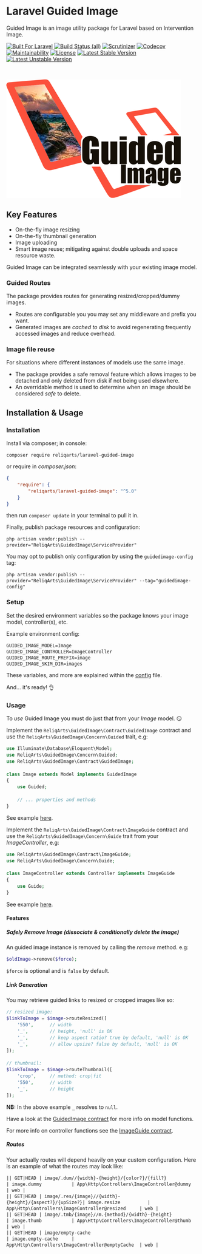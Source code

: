 # Laravel Guided Image

Guided Image is an image utility package for Laravel based on Intervention Image.

[![Built For Laravel](https://img.shields.io/badge/built%20for-laravel-red.svg?style=flat-square)](http://laravel.com)
[![Build Status (all)](https://img.shields.io/travis/com/reliqarts/laravel-guided-image?style=flat-square)](https://travis-ci.com/reliqarts/laravel-guided-image)
[![Scrutinizer](https://img.shields.io/scrutinizer/g/reliqarts/laravel-guided-image.svg?style=flat-square)](https://scrutinizer-ci.com/g/reliqarts/laravel-guided-image/)
[![Codecov](https://img.shields.io/codecov/c/github/reliqarts/laravel-guided-image.svg?style=flat-square)](https://codecov.io/gh/reliqarts/laravel-guided-image)
[![Maintainability](https://api.codeclimate.com/v1/badges/6ac0ef615e2e97909984/maintainability)](https://codeclimate.com/github/reliqarts/laravel-guided-image/maintainability)
[![License](https://poser.pugx.org/reliqarts/laravel-guided-image/license?format=flat-square)](https://packagist.org/packages/reliqarts/laravel-guided-image)
[![Latest Stable Version](https://poser.pugx.org/reliqarts/laravel-guided-image/version?format=flat-square)](https://packagist.org/packages/reliqarts/laravel-guided-image)
[![Latest Unstable Version](https://poser.pugx.org/reliqarts/laravel-guided-image/v/unstable?format=flat-square)](//packagist.org/packages/reliqarts/laravel-guided-image)

&nbsp;

[![Guided Image for Laravel](https://raw.githubusercontent.com/reliqarts/laravel-guided-image/main/docs/images/logo.png)](#)

## Key Features

- On-the-fly image resizing
- On-the-fly thumbnail generation
- Image uploading
- Smart image reuse; mitigating against double uploads and space resource waste.

Guided Image can be integrated seamlessly with your existing image model.

### Guided Routes

The package provides routes for generating resized/cropped/dummy images. 
- Routes are configurable you you may set any middleware and prefix you want.
- Generated images are *cached to disk* to avoid regenerating frequently accessed images and reduce overhead.

### Image file reuse

For situations where different instances of models use the same image.
- The package provides a safe removal feature which allows images to be detached and only deleted from disk if not being used elsewhere.
- An overridable method is used to determine when an image should be considered *safe* to delete. 

## Installation & Usage

### Installation

Install via composer; in console: 
```
composer require reliqarts/laravel-guided-image
``` 
or require in *composer.json*:
```json
{
    "require": {
        "reliqarts/laravel-guided-image": "^5.0"
    }
}
```
then run `composer update` in your terminal to pull it in.

Finally, publish package resources and configuration:

```
php artisan vendor:publish --provider="ReliqArts\GuidedImage\ServiceProvider"
``` 

You may opt to publish only configuration by using the `guidedimage-config` tag:

```
php artisan vendor:publish --provider="ReliqArts\GuidedImage\ServiceProvider" --tag="guidedimage-config"
``` 

### Setup

Set the desired environment variables so the package knows your image model, controller(s), etc. 

Example environment config:
```
GUIDED_IMAGE_MODEL=Image
GUIDED_IMAGE_CONTROLLER=ImageController
GUIDED_IMAGE_ROUTE_PREFIX=image
GUIDED_IMAGE_SKIM_DIR=images
```

These variables, and more are explained within the [config](https://github.com/ReliqArts/laravel-guided-image/blob/master/config/config.php) file.

And... it's ready! :ok_hand:

### Usage

To *use* Guided Image you must do just that from your *Image* model. :smirk:

Implement the `ReliqArts\GuidedImage\Contract\GuidedImage` contract and use the `ReliqArts\GuidedImage\Concern\Guided` trait, e.g:

```php
use Illuminate\Database\Eloquent\Model;
use ReliqArts\GuidedImage\Concern\Guided;
use ReliqArts\GuidedImage\Contract\GuidedImage;

class Image extends Model implements GuidedImage
{
    use Guided;

    // ... properties and methods
}
```
See example [here](https://github.com/ReliQArts/laravel-guided-image/blob/master/docs/examples/Image.php).

Implement the `ReliqArts\GuidedImage\Contract\ImageGuide` contract and use the `ReliqArts\GuidedImage\Concern\Guide` trait from your *ImageController*, e.g:

```php
use ReliqArts\GuidedImage\Contract\ImageGuide;
use ReliqArts\GuidedImage\Concern\Guide;

class ImageController extends Controller implements ImageGuide
{
    use Guide;
}
```
See example [here](https://github.com/ReliQArts/laravel-guided-image/blob/master/docs/examples/ImageController.php).

#### Features

##### Safely Remove Image (dissociate & conditionally delete the image)

An guided image instance is removed by calling the *remove* method. e.g:

```php
$oldImage->remove($force);
```
`$force` is optional and is `false` by default.

##### Link Generation

You may retrieve guided links to resized or cropped images like so:

```php
// resized image:
$linkToImage = $image->routeResized([
    '550',      // width
    '_',        // height, 'null' is OK 
    '_',        // keep aspect ratio? true by default, 'null' is OK
    '_',        // allow upsize? false by default, 'null' is OK
]);

// thumbnail:
$linkToImage = $image->routeThumbnail([
    'crop',     // method: crop|fit
    '550',      // width
    '_',        // height
]);
```
**NB:** In the above example `_` resolves to `null`.

Have a look at the [GuidedImage contract](https://github.com/ReliQArts/laravel-guided-image/blob/master/src/Contract/GuidedImage.php) for more info on model functions.

For more info on controller functions see the [ImageGuide contract](https://github.com/reliqarts/laravel-guided-image/blob/master/src/Contract/ImageGuide.php).

##### Routes

Your actually routes will depend heavily on your custom configuration. Here is an example of what the routes may look like:

```
|| GET|HEAD | image/.dum//{width}-{height}/{color?}/{fill?}           | image.dummy           | App\Http\Controllers\ImageController@dummy       | web |
|| GET|HEAD | image/.res/{image}//{width}-{height}/{aspect?}/{upSize?}| image.resize          | App\Http\Controllers\ImageController@resized     | web |
|| GET|HEAD | image/.tmb/{image}//m.{method}/{width}-{height}         | image.thumb           | App\Http\Controllers\ImageController@thumb       | web |
|| GET|HEAD | image/empty-cache                                       | image.empty-cache     | App\Http\Controllers\ImageController@emptyCache  | web |

```
